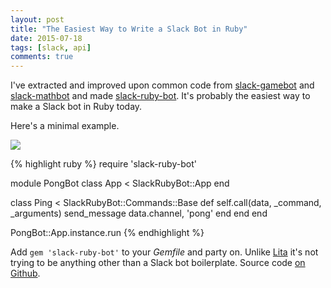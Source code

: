 ```yaml
---
layout: post
title: "The Easiest Way to Write a Slack Bot in Ruby"
date: 2015-07-18
tags: [slack, api]
comments: true
---
```

I've extracted and improved upon common code from [slack-gamebot](https://github.com/dblock/slack-gamebot) and [slack-mathbot](https://github.com/dblock/slack-mathbot) and made [slack-ruby-bot](https://github.com/dblock/slack-ruby-bot). It's probably the easiest way to make a Slack bot in Ruby today.

Here's a minimal example.

![](https://github.com/dblock/slack-ruby-bot/raw/master/screenshots/demo.gif)

{% highlight ruby %}
require 'slack-ruby-bot'

module PongBot
  class App < SlackRubyBot::App
  end

  class Ping < SlackRubyBot::Commands::Base
    def self.call(data, _command, _arguments)
      send_message data.channel, 'pong'
    end
  end
end

PongBot::App.instance.run
{% endhighlight %}

Add `gem 'slack-ruby-bot'` to your *Gemfile* and party on. Unlike [Lita](https://github.com/jimmycuadra/lita) it's not trying to be anything other than a Slack bot boilerplate. Source code [on Github](https://github.com/dblock/slack-ruby-bot).

